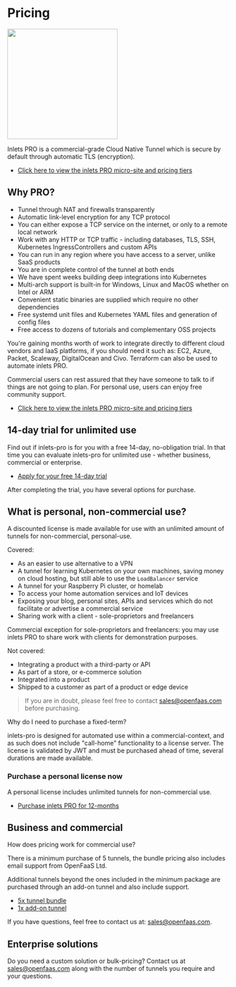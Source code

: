 # Pricing

<img src="../images/inlets-pro-purple.png" width="250px">

Inlets PRO is a commercial-grade Cloud Native Tunnel which is secure by default through automatic TLS (encryption).

* [Click here to view the inlets PRO micro-site and pricing tiers](https://inlets.dev)

## Why PRO?

* Tunnel through NAT and firewalls transparently
* Automatic link-level encryption for any TCP protocol
* You can either expose a TCP service on the internet, or only to a remote local network 
* Work with any HTTP or TCP traffic - including databases, TLS, SSH, Kubernetes IngressControllers and custom APIs
* You can run in any region where you have access to a server, unlike SaaS products
* You are in complete control of the tunnel at both ends
* We have spent weeks building deep integrations into Kubernetes
* Multi-arch support is built-in for Windows, Linux and MacOS whether on Intel or ARM
* Convenient static binaries are supplied which require no other dependencies
* Free systemd unit files and Kubernetes YAML files and generation of config files
* Free access to dozens of tutorials and complementary OSS projects

You're gaining months worth of work to integrate directly to different cloud vendors and IaaS platforms, if you should need it such as: EC2, Azure, Packet, Scaleway, DigitalOcean and Civo. Terraform can also be used to automate inlets PRO.

Commercial users can rest assured that they have someone to talk to if things are not going to plan. For personal use, users can enjoy free community support.

* [Click here to view the inlets PRO micro-site and pricing tiers](https://inlets.dev)

## 14-day trial for unlimited use

Find out if inlets-pro is for you with a free 14-day, no-obligation trial. In that time you can evaluate inlets-pro for unlimited use - whether business, commercial or enterprise.

* [Apply for your free 14-day trial](https://docs.google.com/forms/d/e/1FAIpQLScfNQr1o_Ctu_6vbMoTJ0xwZKZ3Hszu9C-8GJGWw1Fnebzz-g/viewform)

After completing the trial, you have several options for purchase.

## What is personal, non-commercial use?

A discounted license is made available for use with an unlimited amount of tunnels for non-commercial, personal-use.

Covered:

* As an easier to use alternative to a VPN
* A tunnel for learning Kubernetes on your own machines, saving money on cloud hosting, but still able to use the `LoadBalancer` service
* A tunnel for your Raspberry Pi cluster, or homelab
* To access your home automation services and IoT devices
* Exposing your blog, personal sites, APIs and services which do not facilitate or advertise a commercial service
* Sharing work with a client - sole-proprietors and freelancers

Commercial exception for sole-proprietors and freelancers: you may use inlets PRO to share work with clients for demonstration purposes.

Not covered:

* Integrating a product with a third-party or API
* As part of a store, or e-commerce solution
* Integrated into a product
* Shipped to a customer as part of a product or edge device

> If you are in doubt, please feel free to contact [sales@openfaas.com](mailto:sales@openfaas.com) before purchasing.

Why do I need to purchase a fixed-term?

inlets-pro is designed for automated use within a commercial-context, and as such does not include "call-home" functionality to a license server. The license is validated by JWT and must be purchased ahead of time, several durations are made available.

### Purchase a personal license now

A personal license includes unlimited tunnels for non-commercial use.

* [Purchase inlets PRO for 12-months](https://store.openfaas.com/collections/software-licenses/products/inlets-pro-personal-license-12-mo)

## Business and commercial

How does pricing work for commercial use?

There is a minimum purchase of 5 tunnels, the bundle pricing also includes email support from OpenFaaS Ltd.

Additional tunnels beyond the ones included in the minimum package are purchased through an add-on tunnel and also include support.

* [5x tunnel bundle](https://store.openfaas.com/collections/software-licenses/products/inlets-pro-commercial-subscription)
* [1x add-on tunnel](https://store.openfaas.com/collections/software-licenses/products/inlets-pro-commercial-subscription-top-up-tunnel)

If you have questions, feel free to contact us at: [sales@openfaas.com](mailto:sales@openfaas.com).

## Enterprise solutions

Do you need a custom solution or bulk-pricing? Contact us at [sales@openfaas.com](mailto:sales@openfaas.com) along with the number of tunnels you require and your questions.
